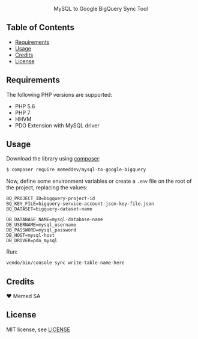 <p align="center">MySQL to Google BigQuery Sync Tool</p>

## Table of Contents

+ [Requirements](#requirements)
+ [Usage](#usage)
+ [Credits](#credits)
+ [License](#license)

## Requirements

The following PHP versions are supported:

+ PHP 5.6
+ PHP 7
+ HHVM
+ PDO Extension with MySQL driver

## Usage

Download the library using [composer](https://packagist.org/packages/memeddev/mysql-to-google-bigquery):

```bash
$ composer require memeddev/mysql-to-google-bigquery
```

Now, define some environment variables or create a `.env` file on the root of the project, replacing the values:

```text
BQ_PROJECT_ID=bigquery-project-id
BQ_KEY_FILE=bigquery-service-account-json-key-file.json
BQ_DATASET=bigquery-dataset-name

DB_DATABASE_NAME=mysql-database-name
DB_USERNAME=mysql_username
DB_PASSWORD=mysql_password
DB_HOST=mysql-host
DB_DRIVER=pdo_mysql
```

Run:

```bash
vendo/bin/console sync write-table-name-here
```

## Credits

:heart: Memed SA

## License

MIT license, see [LICENSE](LICENSE)